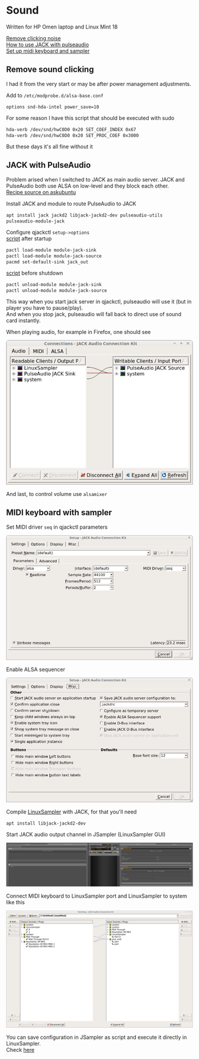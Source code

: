 # Sound
Written for HP Omen laptop and Linux Mint 18  

[Remove clicking noise](#remove_sound_clicking)  
[How to use JACK with pulseaudio](#jack_with_pulseaudio)  
[Set up midi keyboard and sampler](#midi_keyboard_with_sampler)  

## Remove sound clicking
I had it from the very start or may be after power management adjustments.  

Add to `/etc/modprobe.d/alsa-base.conf`  
```
options snd-hda-intel power_save=10
```

For some reason I have this script that should be executed with sudo  
```
hda-verb /dev/snd/hwC0D0 0x20 SET_COEF_INDEX 0x67
hda-verb /dev/snd/hwC0D0 0x20 SET_PROC_COEF 0x3000
```
But these days it's all fine without it

## JACK with PulseAudio
Problem arised when I switched to JACK as main audio server. JACK and PulseAudio both use ALSA on low-level and they block each other.  
[Recipe source on askubuntu](https://askubuntu.com/questions/572120/how-to-use-jack-and-pulseaudio-alsa-at-the-same-time-on-the-same-audio-device)  

Install JACK and module to route PulseAudio to JACK  
```
apt install jack jackd2 libjack-jackd2-dev pulseaudio-utils pulseaudio-module-jack
```

Configure qjackctl `setup->options`  
[script](./jackctl_after_start.sh) after startup
```
pactl load-module module-jack-sink
pactl load-module module-jack-source
pacmd set-default-sink jack_out
```
[script](./jackctl_before_stop.sh) before shutdown
```
pactl unload-module module-jack-sink
pactl unload-module module-jack-source
```
This way when you start jack server in qjackctl, pulseaudio will use it (but in player you have to pause/play).  
And when you stop jack, pulseaudio will fall back to direct use of sound card instantly.  

When playing audio, for example in Firefox, one should see  

![](./images/qjackctl-audio-connections.png)

And last, to control volume use `alsamixer`

## MIDI keyboard with sampler
Set MIDI driver `seq` in qjackctl parameters  

![](./images/qjackctl-parameters.png)  

Enable ALSA sequencer  

![](./images/qjackctl-misc-settings.png)

Compile [LinuxSampler](https://linuxsampler.org) with JACK, for that you'll need  
```
apt install libjack-jackd2-dev
```  

Start JACK audio output channel in JSampler (LinuxSampler GUI)  

![](./images/jsampler.png)  

Connect MIDI keyboard to LinuxSampler port and LinuxSampler to system like this  

![](./images/qjackctl-midi-patchbay.png)

You can save configuration in JSampler as script and execute it directly in LinuxSampler.  
Check [here](./linuxsampler)
